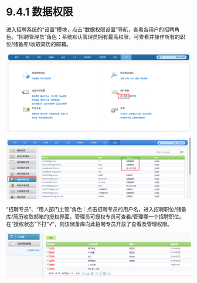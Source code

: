 # 9.4.1 数据权限

进入招聘系统的“设置”模块，点击“数据权限设置”导航，查看各用户的招聘角色。“招聘管理员”角色：系统默认管理员拥有最高权限，可查看并操作所有的职位/储备库/收取简历的邮箱。 

![](image674.png)

![](image676.png)


“招聘专员”、“用人部门主管”角色：点击招聘专员的用户名，进入招聘职位/储备库/简历收取邮箱的授权界面。管理员可授权专员可查看/管理哪一个招聘职位。 在“授权状态”下打”√”，则该储备库向此招聘专员开放了查看及管理权限。 

![](image678.png)
